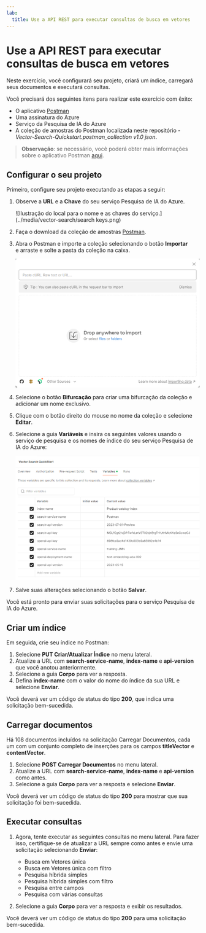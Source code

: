 ```yaml
---
lab:
  title: Use a API REST para executar consultas de busca em vetores
---
```


# Use a API REST para executar consultas de busca em vetores

Neste exercício, você configurará seu projeto, criará um índice, carregará seus documentos e executará consultas.

Você precisará dos seguintes itens para realizar este exercício com êxito:

- O aplicativo [Postman](https://www.postman.com/downloads/)
- Uma assinatura do Azure
- Serviço da Pesquisa de IA do Azure
- A coleção de amostras do Postman localizada neste repositório - *Vector-Search-Quickstart.postman_collection v1.0 json*.

> **Observação**: se necessário, você poderá obter mais informações sobre o aplicativo Postman [aqui](https://learn.microsoft.com/en-us/azure/search/search-get-started-rest).

## Configurar o seu projeto

Primeiro, configure seu projeto executando as etapas a seguir:

1. Observe a **URL** e a **Chave** do seu serviço Pesquisa de IA do Azure.

    ![Ilustração do local para o nome e as chaves do serviço.](../media/vector-search/search keys.png)

1. Faça o download da coleção de amostras [Postman](https://github.com/MicrosoftLearning/mslearn-knowledge-mining/blob/main/Labfiles/10-vector-search/Vector%20Search.postman_collection%20v1.0.json).
1. Abra o Postman e importe a coleção selecionando o botão **Importar** e arraste e solte a pasta da coleção na caixa.

    ![Imagem da caixa de diálogo Importar](../media/vector-search/import.png)

1. Selecione o botão **Bifurcação** para criar uma bifurcação da coleção e adicionar um nome exclusivo.
1. Clique com o botão direito do mouse no nome da coleção e selecione **Editar**.
1. Selecione a guia **Variáveis** e insira os seguintes valores usando o serviço de pesquisa e os nomes de índice do seu serviço Pesquisa de IA do Azure:

    ![Diagrama mostrando um exemplo de configurações variáveis](../media/vector-search/variables.png)

1. Salve suas alterações selecionando o botão **Salvar**.

Você está pronto para enviar suas solicitações para o serviço Pesquisa de IA do Azure.

## Criar um índice

Em seguida, crie seu índice no Postman:

1. Selecione **PUT Criar/Atualizar Índice** no menu lateral.
1. Atualize a URL com **search-service-name**, **index-name** e **api-version** que você anotou anteriormente.
1. Selecione a guia **Corpo** para ver a resposta.
1. Defina **index-name** com o valor do nome do índice da sua URL e selecione **Enviar**.

Você deverá ver um código de status do tipo **200**, que indica uma solicitação bem-sucedida.

## Carregar documentos

Há 108 documentos incluídos na solicitação Carregar Documentos, cada um com um conjunto completo de inserções para os campos **titleVector** e **contentVector**.

1. Selecione **POST Carregar Documentos** no menu lateral.
1. Atualize a URL com **search-service-name**, **index-name** e **api-version** como antes.
1. Selecione a guia **Corpo** para ver a resposta e selecione **Enviar**.

Você deverá ver um código de status do tipo **200** para mostrar que sua solicitação foi bem-sucedida.

## Executar consultas

1. Agora, tente executar as seguintes consultas no menu lateral. Para fazer isso, certifique-se de atualizar a URL sempre como antes e envie uma solicitação selecionando **Enviar**:

    - Busca em Vetores única
    - Busca em Vetores única com filtro
    - Pesquisa híbrida simples
    - Pesquisa híbrida simples com filtro
    - Pesquisa entre campos
    - Pesquisa com várias consultas

1. Selecione a guia **Corpo** para ver a resposta e exibir os resultados.

Você deverá ver um código de status do tipo **200** para uma solicitação bem-sucedida.
